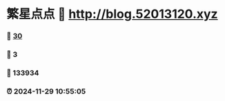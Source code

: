 # 繁星点点 :link: http://blog.52013120.xyz 
### :page_facing_up: [30](http://blog.52013120.xyz/tag.html) 
### :speech_balloon: 3 
### :hibiscus: 133934 
### :alarm_clock: 2024-11-29 10:55:05 
